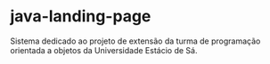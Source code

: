 # java-landing-page
Sistema dedicado ao projeto de extensão da turma de programação orientada a objetos da Universidade Estácio de Sá.